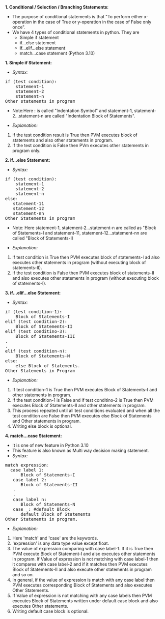 **1. Conditional / Selection / Branching Statements:**
- The purpose of conditional statements is that "To perform either x-operation in the case of True or y-operation in the case of False only once".
- We have 4 types of conditional statements in python. They are
     - Simple if statement
     - if...else statement
     - if...elif...else statement
     - match...case statement (Python 3.10)

**1. Simple if Statement:**
- _Syntax:_
<pre>if (test condition):
    statement-1
    statement-2
    statement-n
Other statements in program</pre>
- Note:Here : is called "Indentation Symbol" and statement-1, statement-2...statement-n are called "Indentation Block of Statements".

- _Explanation:_ 
1. If the test condition result is True then PVM executes block of statements and also other statements in program.
2. If the test condition is False then PVm executes other statements in program only.

**2. if...else Statement:**
- _Syntax:_
<pre>
if (test condition):
    statement-1
    statement-2
    statement-n
else:
   statement-11
   statement-12
   statement-nn
Other Statements in program</pre>
- Note: Here statement-1, statement-2...statement-n are called as "Block of Statements-I and statement-11, statement-12...statement-nn
are called "Block of Statements-II

- _Explanation:_
1. If test condition is True then PVM executes block of statements-I ad also executes other statements in program (without executing block of statements-II).
2. If the test condition is False then PVM executes block of statements-II and also executes other statements in program (without executing block of statements-I).

**3. if...elif...else Statement:**
- _Syntax:_ 
<pre>
if (test condition-1):
    Block of Statements-I
elif (test condition-2):
    Block of Statements-II
elif (test conditino-3):
    Block of Statements-III
.
.
elif (test condition-n):
    Block of Statements-N
else:
    else Block of Statements.
Other Statements in Program</pre>
- _Explanation:_
1. If test condition-1 is True then PVM executes Block of Statements-I and other statements in program.
2. If the test condition-1 is False and if test conditino-2 is True then PVM executes Block of Statements-II and other statements in program.
3. This process repeated until all test conditions evaluated and when all the test condition are False then PVM executes else Block of Statements and Other statements in program.
4. Writing else block is optional.</pre>

**4. match...case Statement:**
- It is one of new feature in Python 3.10
- This feature is also known as Multi way decision making statement.
- _Syntax:_
<pre>
match expression:
  case label 1:
      Block of Statements-I
   case label 2:
      Block of Statements-II
   .
   .
   case label n:
      Block of Statements-N
   case _: #default Block
      default Block of Statements
Other Statements in program.</pre>

- _Explanation:_ 
1. Here 'match' and 'case' are the keywords.
2. 'expression' is any data type value except float.
3. The value of expression comparing with case label-1.
   If it is True then PVM execute Block of Statement-I and also executes
   other statements in program.
   If Value of expression is not matching with case label-1 then it compares with
   case label-2 and if it matches then PVM executes Block of Statements-II and 
   also execute other statements in program and so on.
4. In general, if the value of expression is match with any case label then 
   PVM executes corresponding Block of Statements and also executes Other Statements.
5. If Value of expression is not matching with any case labels then PVM executes 
   Block of Statements written under default case block and also executes Other statements.
6. Writing default case block is optional.
